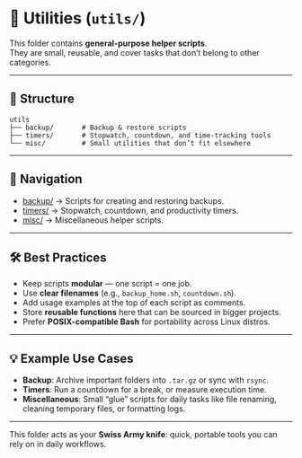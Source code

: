 # 🧰 Utilities (`utils/`)

This folder contains **general-purpose helper scripts**.  
They are small, reusable, and cover tasks that don’t belong to other categories.

---

## 📂 Structure

```
utils
├── backup/       # Backup & restore scripts
├── timers/       # Stopwatch, countdown, and time-tracking tools
└── misc/         # Small utilities that don’t fit elsewhere
```

---

## 📖 Navigation

- [backup/](backup/) → Scripts for creating and restoring backups.  
- [timers/](timers/) → Stopwatch, countdown, and productivity timers.  
- [misc/](misc/) → Miscellaneous helper scripts.  

---

## 🛠 Best Practices

- Keep scripts **modular** — one script = one job.  
- Use **clear filenames** (e.g., `backup_home.sh`, `countdown.sh`).  
- Add usage examples at the top of each script as comments.  
- Store **reusable functions** here that can be sourced in bigger projects.  
- Prefer **POSIX-compatible Bash** for portability across Linux distros.  

---

## 💡 Example Use Cases

- **Backup**: Archive important folders into `.tar.gz` or sync with `rsync`.  
- **Timers**: Run a countdown for a break, or measure execution time.  
- **Miscellaneous**: Small “glue” scripts for daily tasks like file renaming, cleaning temporary files, or formatting logs.  

---

This folder acts as your **Swiss Army knife**: quick, portable tools you can rely on in daily workflows.
